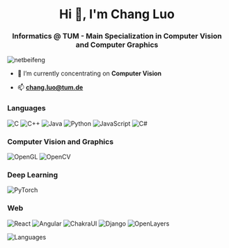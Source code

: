 <h1 align="center">Hi 👋, I'm Chang Luo</h1>
<h3 align="center">Informatics @ TUM - Main Specialization in Computer Vision and Computer Graphics</h3>

<p align="left"> <img src="https://komarev.com/ghpvc/?username=netbeifeng&label=Profile%20views&color=0e75b6&style=flat" alt="netbeifeng" /> </p>

- 🔭 I’m currently concentrating on **Computer Vision**

- 📫 **chang.luo@tum.de**
</p>

<h3 align="left">Languages</h3>
<p align="left">

![C](https://img.shields.io/badge/-C-A8B9CC?logo=C&logoColor=white&style=flat)
![C++](https://img.shields.io/badge/-C++-00599C?logo=c%2B%2B&logoColor=white&style=flat)
![Java](https://img.shields.io/badge/-Java-ed8b00?logo=CoffeeScript&logoColor=white&style=flat)
![Python](https://img.shields.io/badge/-Python-3776AB?logo=Python&logoColor=white&style=flat)
![JavaScript](https://img.shields.io/badge/-JavaScript-F7DF1E?logo=JavaScript&logoColor=white&style=flat)
![C#](https://img.shields.io/badge/-C%23-239120?logo=CSharp&logoColor=white&style=flat)

<h3 align="left">Computer Vision and Graphics</h3>

![OpenGL](https://img.shields.io/badge/-OpenGL-5586A4?logo=OpenGL&logoColor=white&style=flat)
![OpenCV](https://img.shields.io/badge/-OpenCV-5C3EE8?logo=opencv&logoColor=white&style=flat)

<h3 align="left">Deep Learning</h3>

![PyTorch](https://img.shields.io/badge/-PyTorch-EE4C2C?logo=PyTorch&logoColor=white&style=flat)

<h3 align="left">Web</h3>

![React](https://img.shields.io/badge/-ReactJs-61DAFB?logo=react&logoColor=white&style=flat)
![Angular](https://img.shields.io/badge/-Angular-DD0031?logo=Angular&logoColor=white&style=flat)
![ChakraUI](https://img.shields.io/badge/-ChakraUI-319795?logo=CSharp&logoColor=white&style=flat)
![Django](https://img.shields.io/badge/-Django-092E20?logo=Django&logoColor=white&style=flat)
![OpenLayers](https://img.shields.io/badge/-Openlayers-1F6B75?logo=Openlayers&logoColor=white&style=flat)

</p>

![Languages](https://github-readme-stats.vercel.app/api/top-langs/?username=netbeifeng&layout=compact)
